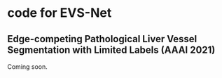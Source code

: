 # code for EVS-Net
## Edge-competing Pathological Liver Vessel Segmentation with Limited Labels (AAAI 2021)
Coming soon.

